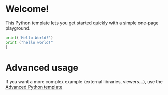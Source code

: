 # Welcome!

This Python template lets you get started quickly with a simple one-page playground.

```python runnable
print('Hello World!')
print ("hello world!"
)
```

# Advanced usage

If you want a more complex example (external libraries, viewers...), use the [Advanced Python template](https://tech.io/select-repo/429)
